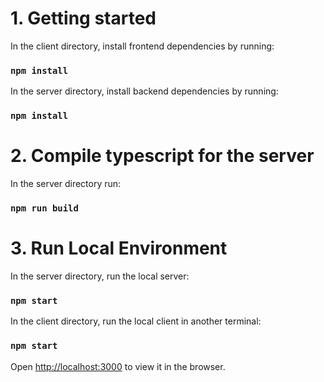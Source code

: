 # 1. Getting started
In the client directory, install frontend dependencies by running:
### `npm install`

In the server directory, install backend dependencies by running:
### `npm install`

# 2. Compile typescript for the server
In the server directory run:    
### `npm run build`

# 3. Run Local Environment
In the server directory, run the local server:
### `npm start`

In the client directory, run the local client in another terminal:
### `npm start`
Open [http://localhost:3000](http://localhost:3000) to view it in the browser.

